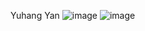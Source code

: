 Yuhang Yan
![image](https://user-images.githubusercontent.com/43775437/133951668-0de73cb8-73fb-46e0-8934-e6045b5c1b57.png)
![image](https://user-images.githubusercontent.com/43775437/133951704-ee5e50e5-d4a4-4c7e-bf57-90e5678ee45b.png)
